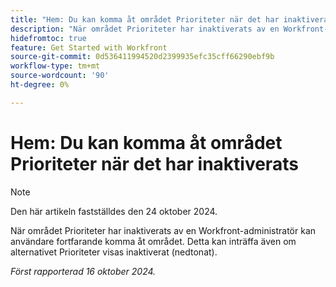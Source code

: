 ```yaml
---
title: "Hem: Du kan komma åt området Prioriteter när det har inaktiverats"
description: "När området Prioriteter har inaktiverats av en Workfront-administratör har användarna fortfarande tillgång till området. Detta kan inträffa även om alternativet Prioriteter visas inaktiverat (nedtonat)."
hidefromtoc: true
feature: Get Started with Workfront
source-git-commit: 0d536411994520d2399935efc35cff66290ebf9b
workflow-type: tm+mt
source-wordcount: '90'
ht-degree: 0%

---
```



# Hem: Du kan komma åt området Prioriteter när det har inaktiverats

>[!NOTE]
>
>Den här artikeln fastställdes den 24 oktober 2024.

När området Prioriteter har inaktiverats av en Workfront-administratör kan användare fortfarande komma åt området. Detta kan inträffa även om alternativet Prioriteter visas inaktiverat (nedtonat).

_Först rapporterad 16 oktober 2024._
